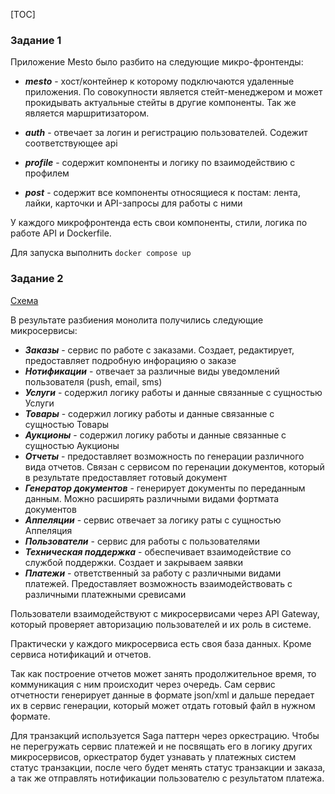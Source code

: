 [TOC]

### Задание 1

Приложение Mesto было разбито на следующие микро-фронтенды:

- **_mesto_** - хост/контейнер к которому подключаются удаленные приложения. По совокупности является стейт-менеджером и может прокидывать актуальные стейты в другие компоненты. Так же является маршритизатором.

- **_auth_** - отвечает за логин и регистрацию пользователей. Содежит соответствующее api

- **_profile_** - содержит компоненты и логику по взаимодействию с профилем

- **_post_** - содержит все компоненты относящиеся к постам: лента, лайки, карточки и API-запросы для работы с ними

У каждого микрофронтенда есть свои компоненты, стили, логика по работе API и Dockerfile.

Для запуска выполнить `docker compose up`

### Задание 2

[Схема](task.xml)

В результате разбиения монолита получились следующие микросервисы:

- **_Заказы_** - сервис по работе с заказами. Создает, редактирует, предоставляет подробную инфорацияю о заказе
- **_Нотификации_** - отвечает за различные виды уведомлений пользователя (push, email, sms)
- **_Услуги_** - содержил логику работы и данные связанные с сущностью Услуги
- **_Товары_** - содержил логику работы и данные связанные с сущностью Товары
- **_Аукционы_** - содержил логику работы и данные связанные с сущностью Аукционы
- **_Отчеты_** - предоставляет возможность по генерации различного вида отчетов. Связан с сервисом по геренации документов, который в результате предоставляет готовый документ
- **_Генератор документов_** - генерирует документы по переданным данным. Можно расширять различными видами фортмата документов
- **_Аппеляции_** - сервис отвечает за логику раты с сущностью Аппеляция
- **_Пользователи_** - сервис для работы с пользователями
- **_Техническая поддержка_** - обеспечивает взаимодействие со службой поддержки. Создает и закрываем заявки
- **_Платежи_** - ответственный за работу с различными видами платежей. Предоставляет возможность взаимодействовать с различными платежными сревисами

Пользователи взаимодействуют с микросервисами через API Gateway, который проверяет авторизацию пользователей и их роль в системе.

Практически у каждого микросервиса есть своя база данных. Кроме сервиса нотификаций и отчетов.

Так как построение отчетов может занять продолжительное время, то коммуникация с ним происходит через очередь. Сам сервис отчетности генерирует данные в формате json/xml и дальше передает их в сервис генерации, который может отдать готовый файл в нужном формате.

Для транзакций используется Saga паттерн через оркестрацию. Чтобы не перегружать сервис платежей и не посвящать его в логику других микросервисов, оркестратор будет узнавать у платежных систем статус транзакции, после чего будет менять статус транзакции и заказа, а так же отправлять нотификации пользователю с результатом платежа.

